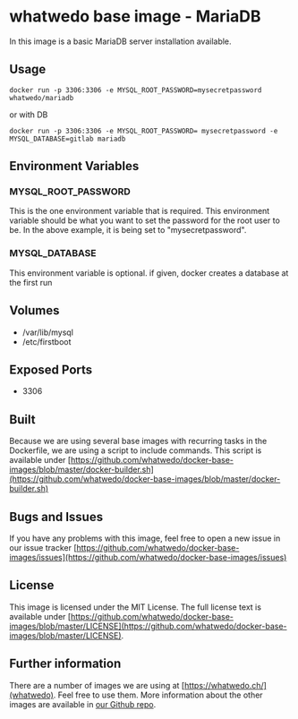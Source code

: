 # whatwedo base image - MariaDB

In this image is a basic MariaDB server installation available.

## Usage

```
docker run -p 3306:3306 -e MYSQL_ROOT_PASSWORD=mysecretpassword whatwedo/mariadb
```
or with DB
```
docker run -p 3306:3306 -e MYSQL_ROOT_PASSWORD= mysecretpassword -e MYSQL_DATABASE=gitlab mariadb
```

## Environment Variables

### MYSQL_ROOT_PASSWORD

This is the one environment variable that is required. This environment variable should be what you want to set the password for the root user to be. In the above example, it is being set to "mysecretpassword".

### MYSQL_DATABASE

This environment variable is optional. if given, docker creates a database at the first run

## Volumes

* /var/lib/mysql
* /etc/firstboot

## Exposed Ports

* 3306

## Built

Because we are using several base images with recurring tasks in the Dockerfile, we are using a script to include commands. This script is available under [https://github.com/whatwedo/docker-base-images/blob/master/docker-builder.sh](https://github.com/whatwedo/docker-base-images/blob/master/docker-builder.sh)

## Bugs and Issues

If you have any problems with this image, feel free to open a new issue in our issue tracker [https://github.com/whatwedo/docker-base-images/issues](https://github.com/whatwedo/docker-base-images/issues)

## License

This image is licensed under the MIT License. The full license text is available under [https://github.com/whatwedo/docker-base-images/blob/master/LICENSE](https://github.com/whatwedo/docker-base-images/blob/master/LICENSE).

## Further information

There are a number of images we are using at [https://whatwedo.ch/](whatwedo). Feel free to use them. More information about the other images are available in [our Github repo](https://github.com/whatwedo/docker-base-images).